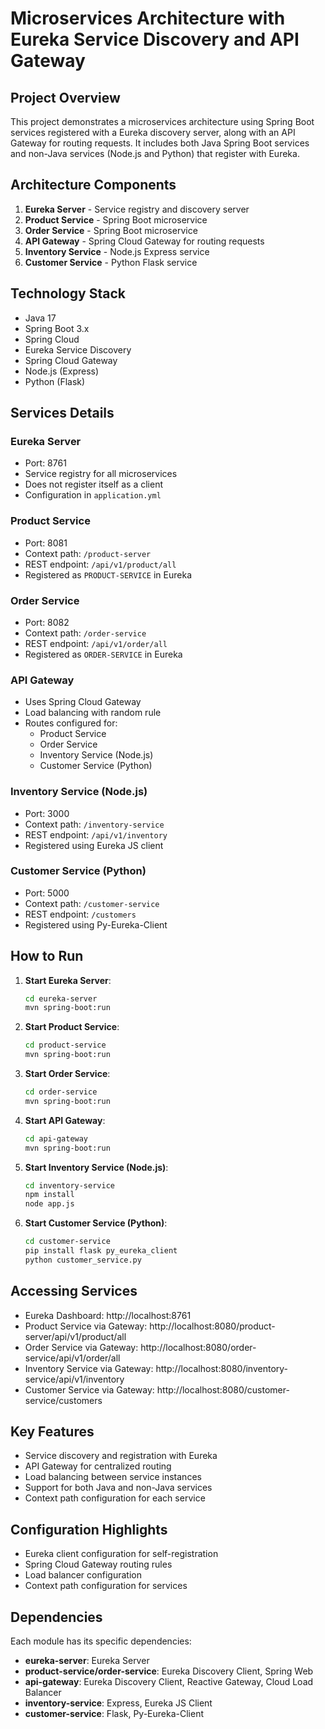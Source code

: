 # Microservices Architecture with Eureka Service Discovery and API Gateway

## Project Overview

This project demonstrates a microservices architecture using Spring Boot services registered with a Eureka discovery server, along with an API Gateway for routing requests. It includes both Java Spring Boot services and non-Java services (Node.js and Python) that register with Eureka.

## Architecture Components

1. **Eureka Server** - Service registry and discovery server
2. **Product Service** - Spring Boot microservice
3. **Order Service** - Spring Boot microservice
4. **API Gateway** - Spring Cloud Gateway for routing requests
5. **Inventory Service** - Node.js Express service
6. **Customer Service** - Python Flask service

## Technology Stack

- Java 17
- Spring Boot 3.x
- Spring Cloud
- Eureka Service Discovery
- Spring Cloud Gateway
- Node.js (Express)
- Python (Flask)

## Services Details

### Eureka Server
- Port: 8761
- Service registry for all microservices
- Does not register itself as a client
- Configuration in `application.yml`

### Product Service
- Port: 8081
- Context path: `/product-server`
- REST endpoint: `/api/v1/product/all`
- Registered as `PRODUCT-SERVICE` in Eureka

### Order Service
- Port: 8082
- Context path: `/order-service`
- REST endpoint: `/api/v1/order/all`
- Registered as `ORDER-SERVICE` in Eureka

### API Gateway
- Uses Spring Cloud Gateway
- Load balancing with random rule
- Routes configured for:
  - Product Service
  - Order Service
  - Inventory Service (Node.js)
  - Customer Service (Python)

### Inventory Service (Node.js)
- Port: 3000
- Context path: `/inventory-service`
- REST endpoint: `/api/v1/inventory`
- Registered using Eureka JS client

### Customer Service (Python)
- Port: 5000
- Context path: `/customer-service`
- REST endpoint: `/customers`
- Registered using Py-Eureka-Client

## How to Run

1. **Start Eureka Server**:
   ```bash
   cd eureka-server
   mvn spring-boot:run
   ```

2. **Start Product Service**:
   ```bash
   cd product-service
   mvn spring-boot:run
   ```

3. **Start Order Service**:
   ```bash
   cd order-service
   mvn spring-boot:run
   ```

4. **Start API Gateway**:
   ```bash
   cd api-gateway
   mvn spring-boot:run
   ```

5. **Start Inventory Service (Node.js)**:
   ```bash
   cd inventory-service
   npm install
   node app.js
   ```

6. **Start Customer Service (Python)**:
   ```bash
   cd customer-service
   pip install flask py_eureka_client
   python customer_service.py
   ```

## Accessing Services

- Eureka Dashboard: http://localhost:8761
- Product Service via Gateway: http://localhost:8080/product-server/api/v1/product/all
- Order Service via Gateway: http://localhost:8080/order-service/api/v1/order/all
- Inventory Service via Gateway: http://localhost:8080/inventory-service/api/v1/inventory
- Customer Service via Gateway: http://localhost:8080/customer-service/customers

## Key Features

- Service discovery and registration with Eureka
- API Gateway for centralized routing
- Load balancing between service instances
- Support for both Java and non-Java services
- Context path configuration for each service

## Configuration Highlights

- Eureka client configuration for self-registration
- Spring Cloud Gateway routing rules
- Load balancer configuration
- Context path configuration for services

## Dependencies

Each module has its specific dependencies:

- **eureka-server**: Eureka Server
- **product-service/order-service**: Eureka Discovery Client, Spring Web
- **api-gateway**: Eureka Discovery Client, Reactive Gateway, Cloud Load Balancer
- **inventory-service**: Express, Eureka JS Client
- **customer-service**: Flask, Py-Eureka-Client
